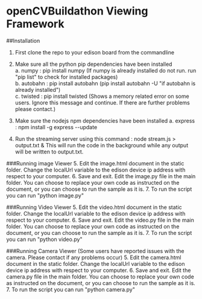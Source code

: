 # openCVBuildathon Viewing Framework

##Installation

1. First clone the repo to your edison board from the commandline

2. Make sure all the python pip dependencies have been installed </br>
 a. numpy : pip install numpy (If numpy is already installed do not run. run "pip list" to check for installed packages)</br>
 b. autobahn : pip install autobahn (pip install autobahn -U "if autobahn is already installed")</br>
 c. twisted : pip install twisted (Shows a memory related error on some users. Ignore this message and continue. If there are further problems please contact.)</br>
	
3. Make sure the nodejs npm dependencies have been installed
	a. express : npm install -g express --update
	
4. Run the streaming server using this command : node stream.js > output.txt &
This will run the code in the background while any output will be written to output.txt.

###Running image Viewer
5. Edit the image.html document in the static folder. Change the localUrl variable to the edison device ip address
with respect to your computer.
6. Save and exit. Edit the image.py file in the main folder. You can choose to replace your own code as instructed
on the document, or you can choose to run the sample as it is.
7. To run the script you can run "python image.py"

###Running Video Viewer
5. Edit the video.html document in the static folder. Change the localUrl variable to the edison device ip address
with respect to your computer.
6. Save and exit. Edit the video.py file in the main folder. You can choose to replace your own code as instructed
on the document, or you can choose to run the sample as it is.
7. To run the script you can run "python video.py"

###Running Camera Viewer (Some users have reported issues with the camera. Please contact if any problems occur)
5. Edit the camera.html document in the static folder. Change the localUrl variable to the edison device ip address
with respect to your computer.
6. Save and exit. Edit the camera.py file in the main folder. You can choose to replace your own code as instructed
on the document, or you can choose to run the sample as it is.
7. To run the script you can run "python camera.py"